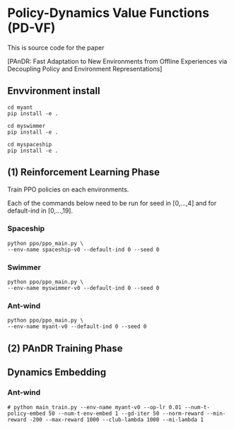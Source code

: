 # Policy-Dynamics Value Functions (PD-VF) 

This is source code for the paper 

[PAnDR: Fast Adaptation to New Environments from Offline Experiences via Decoupling Policy and Environment Representations]



## Envvironment install 
```
cd myant 
pip install -e .  

cd myswimmer 
pip install -e .  

cd myspaceship 
pip install -e .  
```

## (1) Reinforcement Learning Phase 

Train PPO policies on each environments.

Each of the commands below need to be run 
for seed in [0,...,4] and for default-ind in [0,...,19].

### Spaceship
```
python ppo/ppo_main.py \
--env-name spaceship-v0 --default-ind 0 --seed 0 
```

### Swimmer
```
python ppo/ppo_main.py \
--env-name myswimmer-v0 --default-ind 0 --seed 0 
```

### Ant-wind
```
python ppo/ppo_main.py \
--env-name myant-v0 --default-ind 0 --seed 0 
```

## (2) PAnDR Training Phase

## Dynamics Embedding

### Ant-wind
```
# python main_train.py --env-name myant-v0 --op-lr 0.01 --num-t-policy-embed 50 --num-t-env-embed 1 --gd-iter 50 --norm-reward --min-reward -200 --max-reward 1000 --club-lambda 1000 --mi-lambda 1
```



